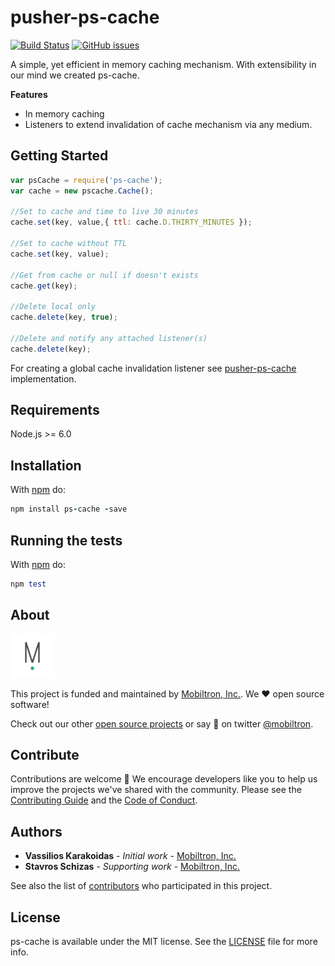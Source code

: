 # pusher-ps-cache

[![Build Status](https://travis-ci.org/MobiltronInc/ps-cache.svg?branch=master)](https://travis-ci.org/MobiltronInc/ps-cache)
[![GitHub issues](https://img.shields.io/github/issues/MobiltronInc/ps-cache.svg)](https://github.com/MobiltronInc/ps-cache/issues)

A simple, yet efficient in memory caching mechanism. With extensibility in our mind we created ps-cache.

__Features__
* In memory caching
* Listeners to extend invalidation of cache mechanism via any medium.

## Getting Started
```javascript
var psCache = require('ps-cache');
var cache = new pscache.Cache();

//Set to cache and time to live 30 minutes
cache.set(key, value,{ ttl: cache.D.THIRTY_MINUTES });

//Set to cache without TTL
cache.set(key, value);

//Get from cache or null if doesn't exists
cache.get(key);

//Delete local only
cache.delete(key, true);

//Delete and notify any attached listener(s)
cache.delete(key);
```

For creating a global cache invalidation listener see [pusher-ps-cache](https://github.com/MobiltronInc/pusher-ps-cache) implementation.

## Requirements
Node.js >= 6.0

## Installation
With [npm](https://www.npmjs.com/) do:

```ruby
npm install ps-cache -save
```
## Running the tests
With [npm](https://www.npmjs.com/) do:

```ruby
npm test
```

## About

<img src="https://github.com/mobiltroninc/Foundation/blob/master/ASSETS/mobiltron_square.png?raw=true" width="70" />

This project is funded and maintained by [Mobiltron, Inc.](http://mobiltron.com). We :heart: open source software!

Check out our other [open source projects](https://github.com/mobiltroninc/) or say :wave: on twitter [@mobiltron](https://twitter.com/mobiltron).

## Contribute

Contributions are welcome :metal: We encourage developers like you to help us improve the projects we've shared with the community. Please see the [Contributing Guide](https://github.com/mobiltroninc/Foundation/blob/master/CONTRIBUTING.md) and the [Code of Conduct](https://github.com/mobiltroninc/Foundation/blob/master/CONDUCT.md).

## Authors

* **Vassilios Karakoidas** - *Initial work* - [Mobiltron, Inc.](http://mobiltron.com)
* **Stavros Schizas** - *Supporting work* - [Mobiltron, Inc.](http://mobiltron.com)

See also the list of [contributors](https://github.com/MobiltronInc/ps-cache/contributors) who participated in this project.

## License

ps-cache is available under the MIT license. See the [LICENSE](LICENSE.md) file for more info.
